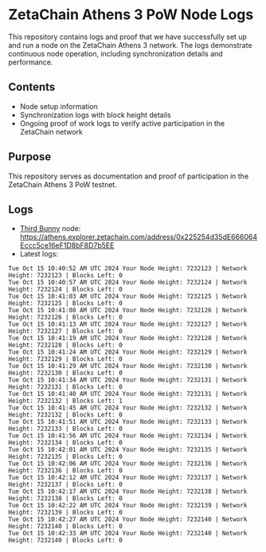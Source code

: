 # ZetaChain Athens 3 PoW Node Logs
This repository contains logs and proof that we have successfully set up and run a node on the ZetaChain Athens 3 network. The logs demonstrate continuous node operation, including synchronization details and performance.

## Contents
- Node setup information
- Synchronization logs with block height details
- Ongoing proof of work logs to verify active participation in the ZetaChain network

## Purpose
This repository serves as documentation and proof of participation in the ZetaChain Athens 3 PoW testnet.

## Logs

- [Third Bunny](https://thirdbunny.xyz/) node: https://athens.explorer.zetachain.com/address/0x225254d35dE666064Eccc5ce16eF1D8bF8D7b5EE
- Latest logs:
```
Tue Oct 15 10:40:52 AM UTC 2024 Your Node Height: 7232123 | Network Height: 7232123 | Blocks Left: 0
Tue Oct 15 10:40:57 AM UTC 2024 Your Node Height: 7232124 | Network Height: 7232124 | Blocks Left: 0
Tue Oct 15 10:41:03 AM UTC 2024 Your Node Height: 7232125 | Network Height: 7232125 | Blocks Left: 0
Tue Oct 15 10:41:08 AM UTC 2024 Your Node Height: 7232126 | Network Height: 7232126 | Blocks Left: 0
Tue Oct 15 10:41:13 AM UTC 2024 Your Node Height: 7232127 | Network Height: 7232127 | Blocks Left: 0
Tue Oct 15 10:41:19 AM UTC 2024 Your Node Height: 7232128 | Network Height: 7232128 | Blocks Left: 0
Tue Oct 15 10:41:24 AM UTC 2024 Your Node Height: 7232129 | Network Height: 7232129 | Blocks Left: 0
Tue Oct 15 10:41:29 AM UTC 2024 Your Node Height: 7232130 | Network Height: 7232130 | Blocks Left: 0
Tue Oct 15 10:41:34 AM UTC 2024 Your Node Height: 7232131 | Network Height: 7232131 | Blocks Left: 0
Tue Oct 15 10:41:40 AM UTC 2024 Your Node Height: 7232131 | Network Height: 7232132 | Blocks Left: 1
Tue Oct 15 10:41:45 AM UTC 2024 Your Node Height: 7232132 | Network Height: 7232132 | Blocks Left: 0
Tue Oct 15 10:41:51 AM UTC 2024 Your Node Height: 7232133 | Network Height: 7232133 | Blocks Left: 0
Tue Oct 15 10:41:56 AM UTC 2024 Your Node Height: 7232134 | Network Height: 7232134 | Blocks Left: 0
Tue Oct 15 10:42:01 AM UTC 2024 Your Node Height: 7232135 | Network Height: 7232135 | Blocks Left: 0
Tue Oct 15 10:42:06 AM UTC 2024 Your Node Height: 7232136 | Network Height: 7232136 | Blocks Left: 0
Tue Oct 15 10:42:12 AM UTC 2024 Your Node Height: 7232137 | Network Height: 7232137 | Blocks Left: 0
Tue Oct 15 10:42:17 AM UTC 2024 Your Node Height: 7232138 | Network Height: 7232138 | Blocks Left: 0
Tue Oct 15 10:42:22 AM UTC 2024 Your Node Height: 7232139 | Network Height: 7232139 | Blocks Left: 0
Tue Oct 15 10:42:27 AM UTC 2024 Your Node Height: 7232140 | Network Height: 7232140 | Blocks Left: 0
Tue Oct 15 10:42:33 AM UTC 2024 Your Node Height: 7232140 | Network Height: 7232140 | Blocks Left: 0
```
